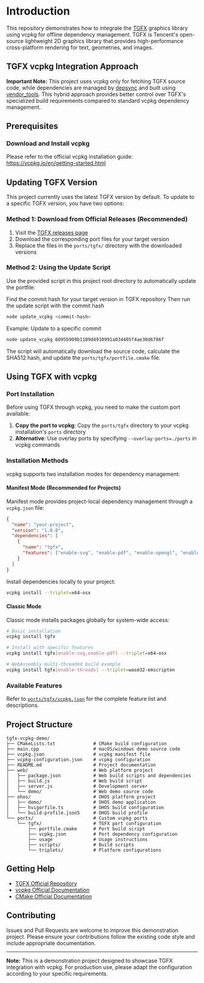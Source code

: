 # Introduction

This repository demonstrates how to integrate the [TGFX](https://github.com/Tencent/tgfx) graphics library using vcpkg for offline dependency management. TGFX is Tencent's open-source lightweight 2D graphics library that provides high-performance cross-platform rendering for text, geometries, and images.

## TGFX vcpkg Integration Approach

**Important Note:** This project uses vcpkg only for fetching TGFX source code, while dependencies are managed by [depsync](https://github.com/domchen/depsync) and built using [vendor_tools](https://github.com/libpag/vendor_tools). This hybrid approach provides better control over TGFX's specialized build requirements compared to standard vcpkg dependency management.

## Prerequisites

### Download and Install vcpkg

Please refer to the official vcpkg installation guide: https://vcpkg.io/en/getting-started.html

## Updating TGFX Version

This project currently uses the latest TGFX version by default. To update to a specific TGFX version, you have two options:

### Method 1: Download from Official Releases (Recommended)

1. Visit the [TGFX releases page](https://github.com/Tencent/tgfx/releases)
2. Download the corresponding port files for your target version
3. Replace the files in the `ports/tgfx/` directory with the downloaded versions

### Method 2: Using the Update Script

Use the provided script in this project root directory to automatically update the portfile:


Find the commit hash for your target version in TGFX repository
Then run the update script with the commit hash
```bash
node update_vcpkg <commit-hash>
```

Example: Update to a specific commit
```bash
node update_vcpkg 6095b909b1109d4910991a034405f4ae30d6786f
```

The script will automatically download the source code, calculate the SHA512 hash, and update the `ports/tgfx/portfile.cmake` file.

## Using TGFX with vcpkg

### Port Installation

Before using TGFX through vcpkg, you need to make the custom port available:

1. **Copy the port to vcpkg**: Copy the `ports/tgfx` directory to your vcpkg installation's `ports` directory
2. **Alternative**: Use overlay ports by specifying `--overlay-ports=./ports` in vcpkg commands

### Installation Methods

vcpkg supports two installation modes for dependency management:

#### Manifest Mode (Recommended for Projects)

Manifest mode provides project-local dependency management through a `vcpkg.json` file:

```json
{
  "name": "your-project",
  "version": "1.0.0",
  "dependencies": [
    {
      "name": "tgfx",
      "features": ["enable-svg", "enable-pdf", "enable-opengl", "enable-threads"]
    }
  ]
}
```

Install dependencies locally to your project:
```bash
vcpkg install --triplet=x64-osx
```

#### Classic Mode

Classic mode installs packages globally for system-wide access:

```bash
# Basic installation
vcpkg install tgfx

# Install with specific features
vcpkg install tgfx[enable-svg,enable-pdf] --triplet=x64-osx

# WebAssembly multi-threaded build example
vcpkg install tgfx[enable-threads] --triplet=wasm32-emscripten
```

### Available Features

Refer to [`ports/tgfx/vcpkg.json`](ports/tgfx/vcpkg.json) for the complete feature list and descriptions.

## Project Structure

```
tgfx-vcpkg-demo/
├── CMakeLists.txt              # CMake build configuration
├── main.cpp                    # macOS/windows demo source code
├── vcpkg.json                  # vcpkg manifest file
├── vcpkg-configuration.json    # vcpkg configuration
├── README.md                   # Project documentation
├── web/                        # Web platform project
│   ├── package.json            # Web build scripts and dependencies
│   ├── build.js                # Web build script
│   ├── server.js               # Development server
│   └── demo/                   # Web demo source code
├── ohos/                       # OHOS platform project
│   ├── demo/                   # OHOS demo application
│   ├── hvigorfile.ts           # OHOS build configuration
│   └── build-profile.json5     # OHOS build profile
└── ports/                      # Custom vcpkg ports
    └── tgfx/                   # TGFX port configuration
        ├── portfile.cmake      # Port build script
        ├── vcpkg.json          # Port dependency configuration
        ├── usage               # Usage instructions
        ├── scripts/            # Build scripts
        └── triplets/           # Platform configurations
```

## Getting Help

- [TGFX Official Repository](https://github.com/Tencent/tgfx)
- [vcpkg Official Documentation](https://vcpkg.io/)
- [CMake Official Documentation](https://cmake.org/documentation/)

## Contributing

Issues and Pull Requests are welcome to improve this demonstration project. Please ensure your contributions follow the existing code style and include appropriate documentation.

---

**Note:** This is a demonstration project designed to showcase TGFX integration with vcpkg. For production use, please adapt the configuration according to your specific requirements.
